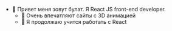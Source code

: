 - 👋 Привет меня зовут булат. Я React JS front-end developer. 
  - 👀 Очень впечатляют сайты с 3D анимацией
  - 🌱 Я продолжаю учится работать с React 
